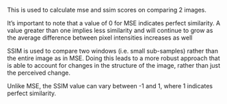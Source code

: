This is used to calculate mse and ssim scores on comparing 2 images.

It’s important to note that a value of 0 for MSE indicates perfect similarity. A value greater than one implies less similarity and will continue to grow as the average difference between pixel intensities increases as well

SSIM is used to compare two windows (i.e. small sub-samples) rather than the entire image as in MSE. Doing this leads to a more robust approach that is able to account for changes in the structure of the image, rather than just the perceived change.

Unlike MSE, the SSIM value can vary between -1 and 1, where 1 indicates perfect similarity.
